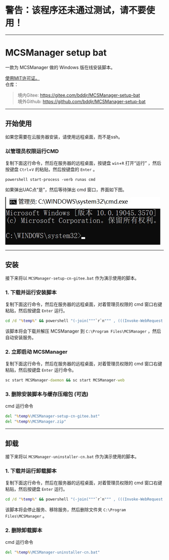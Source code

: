 # 警告：该程序还未通过测试，请不要使用！

***

# MCSManager setup bat
一款为 MCSManager 做的 Windows 版在线安装脚本。  

[使用MIT许可证。](https://mit-license.org)  
仓库：  
> 境内Gitee:  https://gitee.com/bddjr/MCSManager-setup-bat  
> 境外Github:  https://github.com/bddjr/MCSManager-setup-bat

***
## 开始使用
如果您需要在云服务器安装，请使用远程桌面，而不是ssh。  

### 以管理员权限运行CMD  
复制下面这行命令，然后在服务器的远程桌面，按键盘 `win`+`R` 打开“运行” ，然后按键盘 `Ctrl`+`V` 的粘贴，然后按键盘的 `Enter` 。  
```
powershell start-process -verb runas cmd
```

如果弹出UAC点“是”，然后等待弹出 cmd 窗口，界面如下图。  

![cmd](README/cmd.jpg)

***
## 安装
接下来将以 `MCSManager-setup-cn-gitee.bat` 作为演示使用的脚本。  

### 1. 下载并运行安装脚本
复制下面这行命令，然后在服务器的远程桌面，对着管理员权限的 cmd 窗口右键粘贴，然后按键盘 `Enter` 运行。  
```cmd
cd /d "%temp%" && powershell "(-join("""`r`n""" , (((Invoke-WebRequest -Uri https://gitee.com/bddjr/MCSManager-setup-bat/raw/main/MCSManager-setup-cn-gitee.bat -UseBasicParsing).Content) -replace '\n',"""`r`n"""))) | Out-File -Encoding utf8 -FilePath MCSManager-setup-cn-gitee.bat" && .\MCSManager-setup-cn-gitee.bat nopause
```
该脚本将会下载并解压 MCSManager 到 `C:\Program Files\MCSManager` ，然后自动安装服务。  

### 2. 立即启动 MCSManager
复制下面这行命令，然后在服务器的远程桌面，对着管理员权限的 cmd 窗口右键粘贴，然后按键盘 `Enter` 运行命令。  
```cmd
sc start MCSManager-daemon && sc start MCSManager-web
```

### 3. 删除安装脚本与缓存压缩包 (可选)
cmd 运行命令  
```cmd
del "%temp%\MCSManager-setup-cn-gitee.bat"
del "%temp%\MCSManager.zip"
```

***
## 卸载
接下来将以 `MCSManager-uninstaller-cn.bat` 作为演示使用的脚本。  

### 1. 下载并运行卸载脚本
复制下面这行命令，然后在服务器的远程桌面，对着管理员权限的 cmd 窗口右键粘贴，然后按键盘 `Enter` 运行。  
```cmd
cd /d "%temp%" && powershell "(-join("""`r`n""" , (((Invoke-WebRequest -Uri https://gitee.com/bddjr/MCSManager-setup-bat/raw/main/MCSManager-uninstaller-cn.bat -UseBasicParsing).Content) -replace '\n',"""`r`n"""))) | Out-File -Encoding utf8 -FilePath MCSManager-uninstaller-cn.bat" && .\MCSManager-uninstaller-cn.bat nopause
```
该脚本将会停止服务、移除服务，然后删除文件夹 `C:\Program Files\MCSManager` 。  

### 2. 删除卸载脚本
cmd 运行命令  
```cmd
del "%temp%\MCSManager-uninstaller-cn.bat"
```
